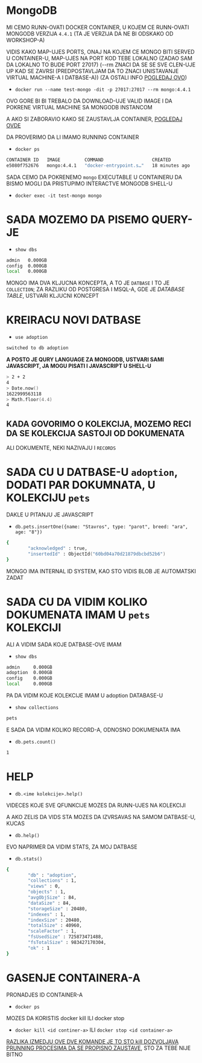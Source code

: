 # MongoDB

MI CEMO RUNN-OVATI DOCKER CONTAINER, U KOJEM CE RUNN-OVATI MONGODB VERZIJA `4.4.1` (TA JE VERZIJA DA NE BI ODSKAKO OD WORKSHOP-A)

VIDIS KAKO MAP-UJES PORTS, ONAJ NA KOJEM CE MONGO BITI SERVED U CONTAINER-U, MAP-UJES NA PORT KOD TEBE LOKALNO (ZADAO SAM DA LOKALNO TO BUDE PORT 27017) (--rm ZNACI DA SE SE SVE CLEN-UJE UP KAD SE ZAVRSI (PREDPOSTAVLJAM DA TO ZNACI UNISTAVANJE VIRTUAL MACHINE-A I DATBASE-A)) (ZA OSTALI INFO [POGLEDAJ OVO](https://docs.docker.com/engine/reference/commandline/run/))

- `docker run --name test-mongo -dit -p 27017:27017 --rm mongo:4.4.1`

OVO GORE BI BI TREBALO DA DOWNLOAD-UJE VALID IMAGE I DA POKRENE VIRTUAL MACHINE SA MONGODB INSTANCOM

A AKO SI ZABORAVIO KAKO SE ZAUSTAVLJA CONTAINER, [POGLEDAJ OVDE](https://github.com/Rade58/exploring_docker/tree/2_4_STOPPING_CONTAINERS)

DA PROVERIMO DA LI IMAMO RUNNING CONTAINER

- `docker ps`

```zsh
CONTAINER ID   IMAGE         COMMAND                  CREATED          STATUS          PORTS                                           NAMES
e5080f752676   mongo:4.4.1   "docker-entrypoint.s…"   18 minutes ago   Up 18 minutes   0.0.0.0:27017->27017/tcp, :::27017->27017/tcp   test-mongo
```

SADA CEMO DA POKRENEMO `mongo` EXECUTABLE U CONTAINERU DA BISMO MOGLI DA PRISTUPIMO INTERACTVE MONGODB SHELL-U

- `docker exec -it test-mongo mongo`

# SADA MOZEMO DA PISEMO QUERY-JE

- `show dbs`

```zsh
admin   0.000GB
config  0.000GB
local   0.000GB
```

MONGO IMA DVA KLJUCNA KONCEPTA, A TO JE `DATBASE` I TO JE `COLLECTION`; ZA RAZLIKU OD POSTGRESA I MSQL-A, GDE JE *DATABASE TABLE*, USTVARI KLJUCNI KONCEPT

# KREIRACU NOVI DATBASE

- `use adoption`

```zsh
switched to db adoption
```

**A POSTO JE QURY LANGUAGE ZA MONGODB, USTVARI SAMI JAVASCRIPT, JA MOGU PISATI I JAVASCRIPT U SHELL-U**

```zsh
> 2 + 2
4
> Date.now()
1622999563118
> Math.floor(4.4)
4
```

## KADA GOVORIMO O KOLEKCIJA, MOZEMO RECI DA SE KOLEKCIJA SASTOJI OD DOKUMENATA

ALI DOKUMENTE, NEKI NAZIVAJU I `RECORDS`

# SADA CU U DATBASE-U `adoption`, DODATI PAR DOKUMNATA, U KOLEKCIJU `pets`

DAKLE U PITANJU JE JAVASCRIPT

- `db.pets.insertOne({name: "Stavros", type: "parot", breed: "ara", age: "8"})`

```zsh
{
        "acknowledged" : true,
        "insertedId" : ObjectId("60bd04a70d21879dbcbd52b6")
}
```

MONGO IMA INTERNAL ID SYSTEM, KAO STO VIDIS BLOB JE AUTOMATSKI ZADAT

# SADA CU DA VIDIM KOLIKO DOKUMENATA IMAM U `pets` KOLEKCIJI

ALI A VIDIM SADA KOJE DATBASE-OVE IMAM

- `show dbs`

```zsh
admin     0.000GB
adoption  0.000GB
config    0.000GB
local     0.000GB
```

PA DA VIDIM KOJE KOLEKCIJE IMAM U adoption DATABASE-U

- `show collections`

```zsh
pets
```

E SADA DA VIDIM KOLIKO RECORD-A, ODNOSNO DOKUMENATA IMA

- `db.pets.count()`

```zsh
1
```

# HELP

- `db.<ime kolekcije>.help()`

VIDECES KOJE SVE QFUNKCIJE MOZES DA RUNN-UJES NA KOLEKCIJI

A AKO ZELIS DA VIDS STA MOZES DA IZVRSAVAS NA SAMOM DATBASE-U, KUCAS

- `db.help()`

EVO NAPRIMER DA VIDIM STATS, ZA MOJ DATBASE

- `db.stats()`

```zsh
{
        "db" : "adoption",
        "collections" : 1,
        "views" : 0,
        "objects" : 1,
        "avgObjSize" : 84,
        "dataSize" : 84,
        "storageSize" : 20480,
        "indexes" : 1,
        "indexSize" : 20480,
        "totalSize" : 40960,
        "scaleFactor" : 1,
        "fsUsedSize" : 725873471488,
        "fsTotalSize" : 983427170304,
        "ok" : 1
}
```

# GASENJE CONTAINERA-A

PRONADJES ID CONTAINER-A

- `docker ps`

MOZES DA KORISTIS docker kill ILI docker stop

- `docker kill <id continer-a>` ILI `docker stop <id container-a>`

[RAZLIKA IZMEDJU OVE DVE KOMANDE JE TO STO kill DOZVOLJAVA PRUNNING PROCESIMA DA SE PROPISNO ZAUSTAVE](https://superuser.com/questions/756999/whats-the-difference-between-docker-stop-and-docker-kill), STO ZA TEBE NIJE BITNO